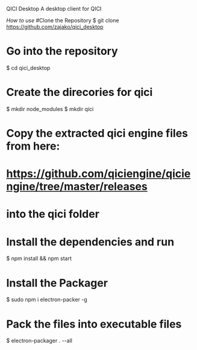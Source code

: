 QICI Desktop
A desktop client for QICI

*How to use*
#Clone the Repository
$ git clone https://github.com/zajako/qici_desktop

# Go into the repository
$ cd qici_desktop

# Create the direcories for qici
$ mkdir node_modules
$ mkdir qici

# Copy the extracted qici engine files from here: 
# 	https://github.com/qiciengine/qiciengine/tree/master/releases
# into the qici folder

# Install the dependencies and run
$ npm install && npm start

# Install the Packager
$ sudo npm i electron-packer -g

# Pack the files into executable files
$ electron-packager . --all
